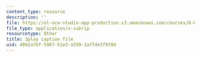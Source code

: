 ```yaml
---
content_type: resource
description: ''
file: https://ol-ocw-studio-app-production.s3.amazonaws.com/courses/8-06-quantum-physics-iii-spring-2018/4892a76f590751e3a5591a7fde3f970d_Ug0HxeKGC8s.vtt
file_type: application/x-subrip
resourcetype: Other
title: 3play caption file
uid: 4892a76f-5907-51e3-a559-1a7fde3f970d
---
```

